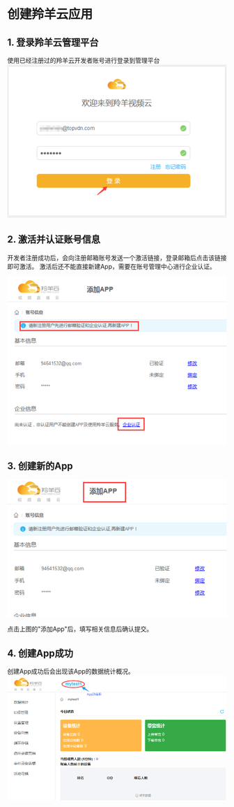 # 创建羚羊云应用

## 1. 登录羚羊云管理平台
使用已经注册过的羚羊云开发者账号进行登录到管理平台
![Alt text](./images/ly_user_create_app_0.png "登录羚羊云管理平台") 

## 2. 激活并认证账号信息
开发者注册成功后，会向注册邮箱账号发送一个激活链接，登录邮箱后点击该链接即可激活。
激活后还不能直接新建App，需要在账号管理中心进行企业认证。

![Alt text](./images/ly_user_create_app_1.png "对账号进行企业认证") 

## 3. 创建新的App
![Alt text](./images/ly_user_create_app_2.png "创建App") 

点击上图的"添加App"后，填写相关信息后确认提交。

## 4. 创建App成功
创建App成功后会出现该App的数据统计概况。
![Alt text](./images/ly_user_create_app_3.png "App数据统计概况") 
